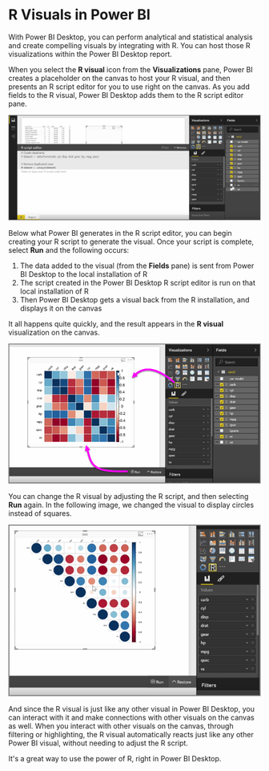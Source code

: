 <properties
   pageTitle="R integration in Power BI Desktop"
   description="Learn how to use R visuals in Power BI Desktop."
   services="powerbi"
   documentationCenter=""
   authors="davidiseminger"
   manager="mblythe"
   editor=""
   tags=""
   featuredVideoId="pV78e9aYHXk"/>

<tags
   ms.service="powerbi"
   ms.devlang="NA"
   ms.topic="article"
   ms.tgt_pltfrm="NA"
   ms.workload="powerbi"
   ms.date="02/19/2016"
   ms.author="v-jescoo"/>

# R Visuals in Power BI

With Power BI Desktop, you can perform analytical and statistical analysis and create compelling visuals by integrating with R. You can host those R visualizations within the Power BI Desktop report.

When you select the **R visual** icon from the **Visualizations** pane, Power BI creates a placeholder on the canvas to host your R visual, and then presents an R script editor for you to use right on the canvas. As you add fields to the R visual, Power BI Desktop adds them to the R script editor pane.

![](media/powerbi-learning-3-11h-r-visual-integration/3-11h_1.png)

Below what Power BI generates in the R script editor, you can begin creating your R script to generate the visual. Once your script is complete, select **Run** and the following occurs:

1.  The data added to the visual (from the **Fields** pane) is sent from Power BI Desktop to the local installation of R
2.  The script created in the Power BI Desktop R script editor is run on that local installation of R
3.  Then Power BI Desktop gets a visual back from the R installation, and displays it on the canvas

It all happens quite quickly, and the result appears in the **R visual** visualization on the canvas.

![](media/powerbi-learning-3-11h-r-visual-integration/3-11h_2.png)

You can change the R visual by adjusting the R script, and then selecting **Run** again. In the following image, we changed the visual to display circles instead of squares.

![](media/powerbi-learning-3-11h-r-visual-integration/3-11h_3.png)

And since the R visual is just like any other visual in Power BI Desktop, you can interact with it and make connections with other visuals on the canvas as well. When you interact with other visuals on the canvas, through filtering or highlighting, the R visual automatically reacts just like any other Power BI visual, without needing to adjust the R script.

It's a great way to use the power of R, right in Power BI Desktop.
